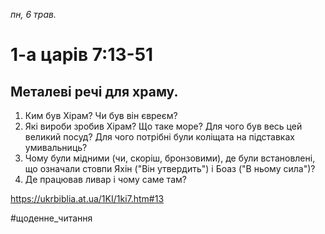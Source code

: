 
_пн, 6 трав._

# 1-а царів 7:13-51

## Металеві речі для храму.
1. Ким був Хірам? Чи був він євреєм?
2. Які вироби зробив Хірам? Що таке море? Для чого був весь цей великий посуд? Для чого потрібні були коліщата на підставках умивальниць?
3. Чому були мідними (чи, скоріш, бронзовими), де були встановлені, що означали стовпи Яхін ("Він утвердить") і Боаз ("В ньому сила")? 
4. Де працював ливар і чому саме там?

https://ukrbiblia.at.ua/1KI/1ki7.htm#13 

#щоденне_читання
